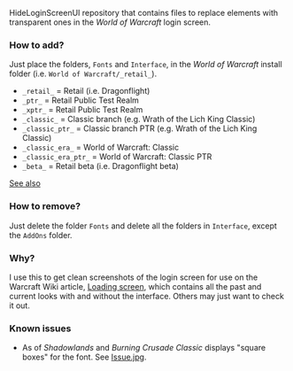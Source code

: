 HideLoginScreenUI repository that contains files to replace elements with transparent ones in the _World of Warcraft_ login screen.

### How to add?

Just place the folders, `Fonts` and `Interface`, in the _World of Warcraft_ install folder (i.e. `World of Warcraft/_retail_`).

* `_retail_` = Retail (i.e. Dragonflight)
* `_ptr_` = Retail Public Test Realm
* `_xptr_` = Retail Public Test Realm
* `_classic_` = Classic branch (e.g. Wrath of the Lich King Classic)
* `_classic_ptr_` = Classic branch PTR (e.g. Wrath of the Lich King Classic)
* `_classic_era_` = World of Warcraft: Classic
* `_classic_era_ptr_` = World of Warcraft: Classic PTR
* `_beta_` = Retail beta (i.e. Dragonflight beta)

[See also](https://warcraft.wiki.gg/Public_client_builds)

### How to remove?

Just delete the folder `Fonts` and delete all the folders in `Interface`, except the `AddOns` folder.

### Why?

I use this to get clean screenshots of the login screen for use on the Warcraft Wiki article, [Loading screen](https://warcraft.wiki.gg/wiki/Loading_screen), which contains all the past and current looks with and without the interface. Others may just want to check it out.

### Known issues

* As of _Shadowlands_ and _Burning Crusade Classic_ displays "square boxes" for the font. See [Issue.jpg](Issue.jpg).
